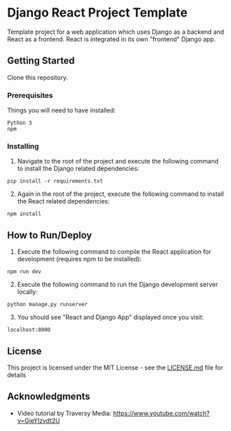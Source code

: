 # Django React Project Template

Template project for a web application which uses Django as a backend and React as a frontend. React is integrated in its own "frontend" Django app.

## Getting Started

Clone this repository.

### Prerequisites

Things you will need to have installed:
```
Python 3
npm
```

### Installing

1. Navigate to the root of the project and execute the following command to install the Django related dependencies:
```
pip install -r requirements.txt
```
2. Again in the root of the project, execute the following command to install the React related dependencies:
```
npm install
```

## How to Run/Deploy

1. Execute the following command to compile the React application for development (requires npm to be installed):
```
npm run dev
```
2. Execute the following command to run the Django development server locally:
```
python manage.py runserver
```
3. You should see "React and Django App" displayed once you visit:
```
localhost:8000
```
## License

This project is licensed under the MIT License - see the [LICENSE.md](https://github.com/kdbalabanov/django-react-project-template/blob/master/LICENSE) file for details

## Acknowledgments

* Video tutorial by Traversy Media: https://www.youtube.com/watch?v=GieYIzvdt2U
